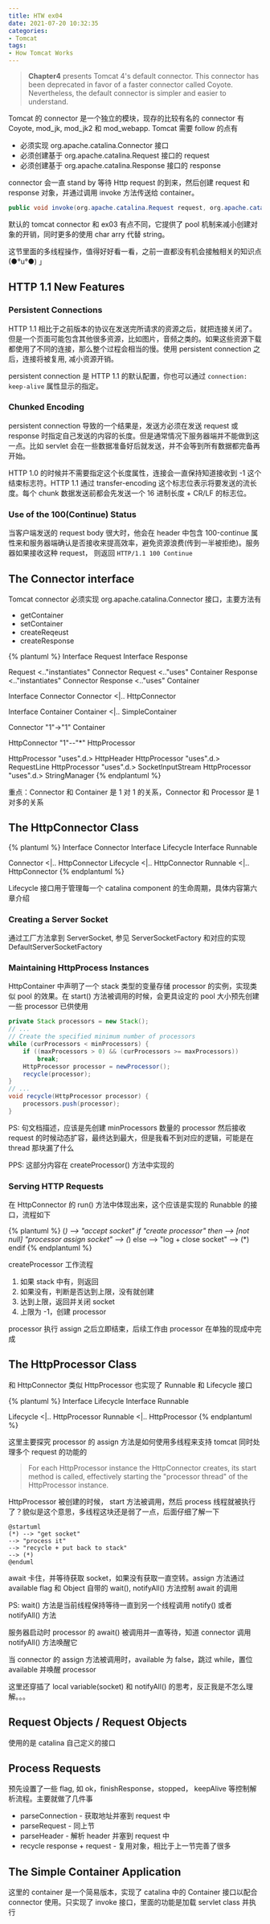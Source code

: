 ```yaml
---
title: HTW ex04
date: 2021-07-20 10:32:35
categories:
- Tomcat
tags:
- How Tomcat Works
---
```


> **Chapter4** presents Tomcat 4's default connector. 
> This connector has been deprecated in favor of a faster connector called Coyote. Nevertheless, the default connector is simpler and easier to understand.

Tomcat 的 connector 是一个独立的模块，现存的比较有名的 connector 有 Coyote, mod_jk, mod_jk2 和 mod_webapp. Tomcat 需要 follow 的点有

* 必须实现 org.apache.catalina.Connector 接口
* 必须创建基于 org.apache.catalina.Request 接口的 request
* 必须创建基于 org.apache.catalina.Response 接口的 response

connector 会一直 stand by 等待 Http request 的到来，然后创建 request 和 response 对象，并通过调用 invoke 方法传送给 container。

```java
public void invoke(org.apache.catalina.Request request, org.apache.catalina.Response response);
```

默认的 tomcat connector 和 ex03 有点不同，它提供了 pool 机制来减小创建对象的开销，同时更多的使用 char arry 代替 string。

这节里面的多线程操作，值得好好看一看，之前一直都没有机会接触相关的知识点 (●°u°●)​ 」

## HTTP 1.1 New Features

### Persistent Connections

HTTP 1.1 相比于之前版本的协议在发送完所请求的资源之后，就把连接关闭了。但是一个页面可能包含其他很多资源，比如图片，音频之类的。如果这些资源下载都使用了不同的连接，那么整个过程会相当的慢。使用 persistent connection 之后，连接将被复用, 减小资源开销。

persistent connection 是 HTTP 1.1 的默认配置，你也可以通过 `connection: keep-alive` 属性显示的指定。

### Chunked Encoding

persistent connection 导致的一个结果是，发送方必须在发送 request 或 response 时指定自己发送的内容的长度。但是通常情况下服务器端并不能做到这一点。比如 servlet 会在一些数据准备好后就发送，并不会等到所有数据都完备再开始。

HTTP 1.0 的时候并不需要指定这个长度属性，连接会一直保持知道接收到 -1 这个结束标志符。HTTP 1.1 通过 transfer-encoding 这个标志位表示将要发送的流长度。每个 chunk 数据发送前都会先发送一个 16 进制长度 + CR/LF 的标志位。

### Use of the 100(Continue) Status

当客户端发送的 request body 很大时，他会在 header 中包含 100-continue 属性来和服务器端确认是否接收来提高效率，避免资源浪费(传到一半被拒绝)。服务器如果接收这种 request， 则返回 `HTTP/1.1 100 Continue`

## The Connector interface

Tomcat connector 必须实现 org.apache.catalina.Connector 接口，主要方法有

* getContainer
* setContainer
* createReqeust
* createResponse

{% plantuml %}
Interface Request
Interface Response

Request <.."instantiates" Connector
Request <.."uses" Container
Response <.."instantiates" Connector
Response <.."uses" Container


Interface Connector
Connector <|.. HttpConnector

Interface Container
Container <|.. SimpleContainer

Connector "1"->"1" Container

HttpConnector "1"--"*" HttpProcessor

HttpProcessor "uses".d.> HttpHeader
HttpProcessor "uses".d.> RequestLine
HttpProcessor "uses".d.> SocketInputStream
HttpProcessor "uses".d.> StringManager
{% endplantuml %}

重点：Connector 和 Container 是 1 对 1 的关系，Connector 和 Processor 是 1 对多的关系

## The HttpConnector Class

{% plantuml %}
Interface Connector
Interface Lifecycle
Interface Runnable

Connector <|.. HttpConnector
Lifecycle <|.. HttpConnector
Runnable <|.. HttpConnector
{% endplantuml %}

Lifecycle 接口用于管理每一个 catalina component 的生命周期，具体内容第六章介绍

### Creating a Server Socket

通过工厂方法拿到 ServerSocket, 参见 ServerSocketFactory 和对应的实现 DefaultServerSocketFactory

### Maintaining HttpProcess Instances

HttpContainer 中声明了一个 stack 类型的变量存储 processor 的实例，实现类似 pool 的效果。在 start() 方法被调用的时候，会更具设定的 pool 大小预先创建一些 processor 已供使用

```java
private Stack processors = new Stack();
// ...
// Create the specified minimum number of processors
while (curProcessors < minProcessors) {
    if ((maxProcessors > 0) && (curProcessors >= maxProcessors))
        break;
    HttpProcessor processor = newProcessor();
    recycle(processor);
}
// ...
void recycle(HttpProcessor processor) {
    processors.push(processor);
}
```

PS: 句文档描述，应该是先创建 minProcessors 数量的 processor 然后接收 request 的时候动态扩容，最终达到最大，但是我看不到对应的逻辑，可能是在 thread 那块漏了什么

PPS: 这部分内容在 createProcessor() 方法中实现的

### Serving HTTP Requests

在 HttpConnector 的 run() 方法中体现出来，这个应该是实现的 Runabble 的接口，流程如下

{% plantuml %}
(*) --> "accept socket"
if "create processor" then
--> [not null] "processor assign socket"
--> (*)
else
--> "log + close socket"
--> (*)
endif
{% endplantuml %}

createProcessor 工作流程

1. 如果 stack 中有，则返回
2. 如果没有，判断是否达到上限，没有就创建
3. 达到上限，返回并关闭 socket
4. 上限为 -1，创建 processor

processor 执行 assign 之后立即结束，后续工作由 processor 在单独的现成中完成

## The HttpProcessor Class

和 HttpConnector 类似 HttpProcessor 也实现了 Runnable 和 Lifecycle 接口

{% plantuml %}
Interface Lifecycle
Interface Runnable

Lifecycle <|.. HttpProcessor
Runnable <|.. HttpProcessor
{% endplantuml %}

这里主要探究 processor 的 assign 方法是如何使用多线程来支持 tomcat 同时处理多个 request 的功能的

> For each HttpProcessor instance the HttpConnector creates, its start method is called, effectively starting the "processor thread" of the HttpProcessor instance.

HttpProcessor 被创建的时候， start 方法被调用，然后 process 线程就被执行了？貌似是这个意思，多线程这块还是弱了一点，后面仔细了解一下

```plantuml
@startuml
(*) --> "get socket"
--> "process it"
--> "recycle + put back to stack"
--> (*)
@enduml
```

await 卡住，并等待获取 socket，如果没有获取一直空转。assign 方法通过 available flag 和 Object 自带的 wait(), notifyAll() 方法控制 await 的调用

PS: wait() 方法是当前线程保持等待一直到另一个线程调用 notify() 或者 notifyAll() 方法

服务器启动时 processor 的 await() 被调用并一直等待，知道 connector 调用 notifyAll() 方法唤醒它

当 connector 的 assign 方法被调用时，available 为 false，跳过 while，置位 available 并唤醒 processor

这里还穿插了 local variable(socket) 和 notifyAll() 的思考，反正我是不怎么理解。。。

## Request Objects / Request Objects

使用的是 catalina 自己定义的接口

## Process Requests

预先设置了一些 flag, 如 ok，finishResponse，stopped， keepAlive 等控制解析流程。主要就做了几件事

* parseConnection - 获取地址并塞到 request 中
* parseRequest - 同上节
* parseHeader - 解析 header 并塞到 request 中
* recycle response + request - 复用对象，相比于上一节完善了很多

## The Simple Container Application

这里的 container 是一个简易版本，实现了 catalina 中的 Container 接口以配合 connector 使用。只实现了 invoke 接口，里面的功能是加载 servlet class 并执行
